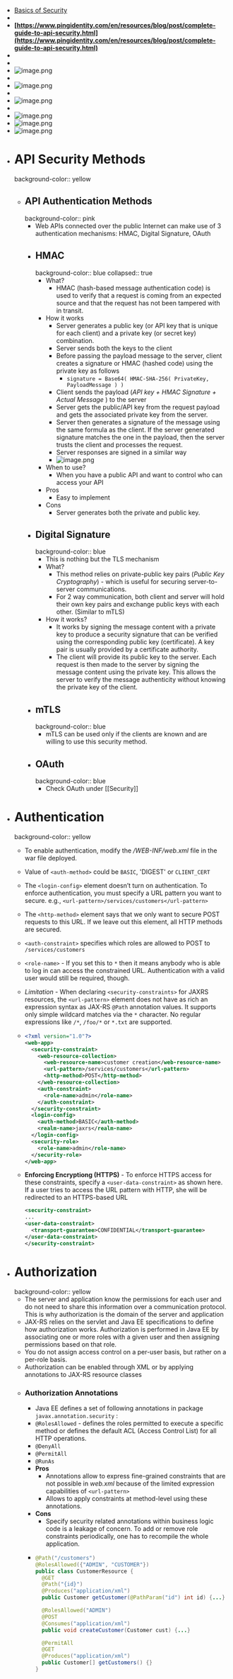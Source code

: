 - [Basics of Security](/technology/security.html)
-
- **[https://www.pingidentity.com/en/resources/blog/post/complete-guide-to-api-security.html](https://www.pingidentity.com/en/resources/blog/post/complete-guide-to-api-security.html)**
-
-
- ![image.png](../assets/image_1702666991991_0.png)
-
- ![image.png](../assets/image_1702667005437_0.png)
-
- ![image.png](../assets/image_1702667017929_0.png)
-
- ![image.png](../assets/image_1702667029422_0.png)
- ![image.png](../assets/image_1702667041576_0.png)
- ![image.png](../assets/image_1702667056685_0.png)
- # API Security Methods
  background-color:: yellow
	- ## API Authentication Methods
	  background-color:: pink
		- Web APIs connected over the public Internet can make use of 3 authentication mechanisms: HMAC, Digital Signature, OAuth
		- ## HMAC
		  background-color:: blue
		  collapsed:: true
			- What?
				- HMAC (hash-based message authentication code) is used to verify that a request is coming from an expected source and that the request has not been tampered with in transit.
			- How it works
				- Server generates a public key (or API key that is unique for each client) and a private key (or secret key) combination.
				- Server sends both the keys to the client
				- Before passing the payload message to the server, client creates a signature or HMAC (hashed code) using the private key as follows
					- `signature = Base64( HMAC-SHA-256( PrivateKey, PayloadMessage ) )`
				- Client sends the payload (*API key + HMAC Signature + Actual Message* ) to the server
				- Server gets the public/API key from the request payload and gets the associated private key from the server.
				- Server then generates a signature of the message using the same formula as the client. If the server generated signature matches the one in the payload, then the server trusts the client and processes the request.
				- Server responses are signed in a similar way
				- ![image.png](../assets/image_1704636907407_0.png)
			- When to use?
				- When you have a public API and want to control who can access your API
			- Pros
				- Easy to implement
			- Cons
				- Server generates both the private and public key.
		- ## Digital Signature
		  background-color:: blue
			- This is nothing but the TLS mechanism
			- What?
				- This method relies on private-public key pairs (*Public Key Cryptography*) - which is useful for securing server-to-server communications.
				- For 2 way communication, both client and server will hold their own key pairs and exchange public keys with each other. (Similar to mTLS)
			- How it works?
				- It works by signing the message content with a private key to produce a security signature that can be verified using the corresponding public key (certificate). A key pair is usually provided by a certificate authority.
				- The client will provide its public key to the server. Each request is then made to the server by signing the message content using the private key. This allows the server to verify the message authenticity without knowing the private key of the client.
		- ## mTLS
		  background-color:: blue
			- mTLS can be used only if the clients are known and are willing to use this security method.
		- ## OAuth
		  background-color:: blue
			- Check OAuth under [[Security]]
- # Authentication
  background-color:: yellow
	- To enable authentication, modify the */WEB-INF/web.xml* file in the war file deployed.
	- Value of `<auth-method>` could be `BASIC`, 'DIGEST' or `CLIENT_CERT`
	- The `<login-config>` element doesn’t turn on authentication. To enforce authentication, you must specify a URL pattern you want to secure. e.g., `<url-pattern>/services/customers</url-pattern>`
	- The `<http-method>` element says that we only want to secure POST requests to this URL. If we leave out this element, all HTTP methods are secured.
	- `<auth-constraint>` specifies which roles are allowed to POST to `/services/customers`
	- `<role-name>` - If you set this to `*` then it means anybody who is able to log in can access the constrained URL. Authentication with a valid user would still be required, though.
	- *Limitation* - When declaring `<security-constraints>` for JAXRS resources, the `<url-pattern>` element does not have as rich an expression syntax as JAX-RS `@Path` annotation values. It supports only simple wildcard matches via the `*` character. No regular expressions like `/*`, `/foo/*` or `*.txt` are supported.
	- ```xml
	  <?xml version="1.0"?>
	  <web-app>
	    <security-constraint>
	      <web-resource-collection>
	        <web-resource-name>customer creation</web-resource-name>
	        <url-pattern>/services/customers</url-pattern>
	        <http-method>POST</http-method>
	      </web-resource-collection>
	      <auth-constraint>
	        <role-name>admin</role-name>
	      </auth-constraint>
	    </security-constraint>
	    <login-config>
	      <auth-method>BASIC</auth-method>
	      <realm-name>jaxrs</realm-name>
	    </login-config>
	    <security-role>
	      <role-name>admin</role-name>
	    </security-role>
	  </web-app>
	  ```
	- **Enforcing Encryptiong (HTTPS)** - To enforce HTTPS access for these constraints, specify a `<user-data-constraint>` as shown here. If a user tries to access the URL pattern with HTTP, she will be redirected to an HTTPS-based URL
	    
	  ```xml
	  <security-constraint>
	  ...
	  <user-data-constraint>
	    <transport-guarantee>CONFIDENTIAL</transport-guarantee>
	  </user-data-constraint>
	  </security-constraint>
	  ```
- # Authorization
  background-color:: yellow
	- The server and application know the permissions for each user and do not need to share this information over a communication protocol. This is why authorization is the domain of the server and application
	- JAX-RS relies on the servlet and Java EE specifications to define how authorization works. Authorization is performed in Java EE by associating one or more roles with a given user and then assigning permissions based on that role.
	- You do not assign access control on a per-user basis, but rather on a per-role basis.
	- Authorization can be enabled through XML or by applying annotations to JAX-RS resource classes
	- ### Authorization Annotations
		- Java EE defines a set of following annotations in package `javax.annotation.security` :
		- `@RolesAllowed` - defines the roles permitted to execute a specific method or defines the default ACL (Access Control List) for all HTTP operations.
		- `@DenyAll`
		- `@PermitAll`
		- `@RunAs`
		- **Pros**
			- Annotations allow to express fine-grained constraints that are not possible in *web.xml* because of the limited expression capabilities of `<url-pattern>`
			- Allows to apply constraints at method-level using these annotations.
		- **Cons**
			- Specify security related annotations within business logic code is a leakage of concern. To add or remove role constraints periodically, one has to recompile the whole application.
		- ```java
		  @Path("/customers")
		  @RolesAllowed({"ADMIN", "CUSTOMER"})
		  public class CustomerResource {
		    @GET
		    @Path("{id}")
		    @Produces("application/xml")
		    public Customer getCustomer(@PathParam("id") int id) {...}
		  
		    @RolesAllowed("ADMIN")
		    @POST
		    @Consumes("application/xml")
		    public void createCustomer(Customer cust) {...}
		  
		    @PermitAll
		    @GET
		    @Produces("application/xml")
		    public Customer[] getCustomers() {}
		  }
		  ```
